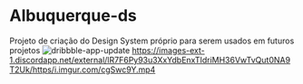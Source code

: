 # Albuquerque-ds
Projeto de criação do Design System próprio para serem usados em futuros projetos 
![dribbble-app-update](https://cloud.githubusercontent.com/assets/2805320/9274780/1ca63a6a-42a1-11e5-8570-2c2781ec721f.gif)
https://images-ext-1.discordapp.net/external/lR7F6Py93u3XxYdbEnxTIdriMH36VwTvQut0NA9T2Uk/https/i.imgur.com/cgSwc9Y.mp4
